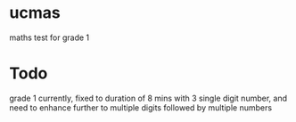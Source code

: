 # ucmas
maths test for grade 1

# Todo
grade 1 currently, fixed to duration of 8 mins with 3 single digit number, and need to enhance further to multiple digits followed by multiple numbers
